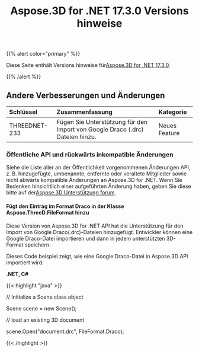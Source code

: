 ﻿---
title: Aspose.3D for .NET 17.3.0 Versions hinweise
type: docs
weight: 100
url: /de/net/aspose-3d-for-net-17-3-0-release-notes/
---
{{% alert color="primary" %}} 

Diese Seite enthält Versions hinweise für[Aspose.3D for .NET 17.3.0](https://www.nuget.org/packages/Aspose.3D/17.3.0).

{{% /alert %}} 
## **Andere Verbesserungen und Änderungen**

|**Schlüssel**|**Zusammenfassung**|**Kategorie**|
|:- |:- |:- |
|THREEDNET-233|Fügen Sie Unterstützung für den Import von Google Draco (.drc) Dateien hinzu.|Neues Feature|
### **Öffentliche API und rückwärts inkompatible Änderungen**
Siehe die Liste aller an der Öffentlichkeit vorgenommenen Änderungen API, z. B. hinzugefügte, umbenannte, entfernte oder veraltete Mitglieder sowie nicht abwärts kompatible Änderungen an Aspose.3D for .NET. Wenn Sie Bedenken hinsichtlich einer aufgeführten Änderung haben, geben Sie diese bitte auf der[Aspose.3D Unterstützung forum](https://forum.aspose.com/c/3d/18).
#### **Fügt den Eintrag im Format Draco in der Klasse Aspose.ThreeD.FileFormat hinzu**
Diese Version von Aspose.3D for .NET API hat die Unterstützung für den Import von Google Draco(.drc)-Dateien hinzugefügt. Entwickler können eine Google Draco-Datei importieren und dann in jedem unterstützten 3D-Format speichern.

Dieses Code beispiel zeigt, wie eine Google Draco-Datei in Aspose.3D API importiert wird:

**.NET, C#**

{{< highlight "java" >}}

 // Initialize a Scene class object

Scene scene = new Scene();

// load an existing 3D document

scene.Open("document.drc", FileFormat.Draco);

{{< /highlight >}}
